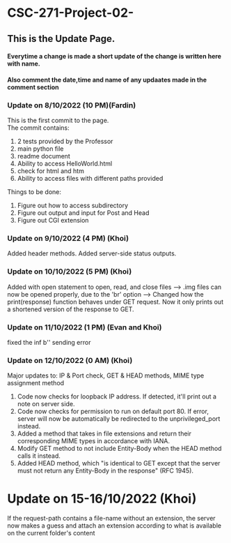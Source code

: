 # CSC-271-Project-02-<br>
## This is the Update Page.<br>
#### Everytime a change is made a short update  of the change is written here with name.<br>
#### Also comment the date,time and name of any updaates made in the comment section<br>

### Update on 8/10/2022 (10 PM)(Fardin)<br>
This is the first commit to the page.<br>
The commit contains:<br> 
1. 2 tests provided by the Professor
2. main python file
3. readme document
4. Ability to access HelloWorld.html
5. check for html and htm
6. Ability to access files with different paths provided

Things to be done:<br>
1. Figure out how to access subdirectory
2. Figure out output and input  for Post and Head
3. Figure out CGI extension

### Update on 9/10/2022 (4 PM) (Khoi)<br>
Added header methods.
Added server-side status outputs.

### Update on 10/10/2022 (5 PM) (Khoi)<br>
Added with open statement to open, read, and close files
--> .img files can now be opened properly, due to the 'br' option
--> Changed how the print(response) function behaves under GET request. Now it only prints out a shortened version of the response to GET.

### Update on 11/10/2022 (1 PM) (Evan and Khoi)<br>
fixed the inf b'' sending error

### Update on 12/10/2022 (0 AM) (Khoi)<br>
Major updates to: IP & Port check, GET & HEAD methods, MIME type assignment method
1. Code now checks for loopback IP address. If detected, it'll print out a note on server side.
2. Code now checks for permission to run on default port 80. If error, server will now be automatically be redirected to the unprivileged_port instead.
3. Added a method that takes in file extensions and return their corresponding MIME types in accordance with IANA.
4. Modify GET method to not include Entity-Body when the HEAD method calls it instead.
5. Added HEAD method, which "is identical to GET except that the server must not return any Entity-Body in the response" (RFC 1945).

# Update on 15-16/10/2022 (Khoi) <br>
If the request-path contains a file-name without an extension, the server now makes a guess and attach an extension according to what is available on the current folder's content